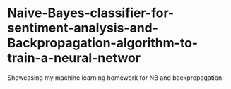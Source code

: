 # Naive-Bayes-classifier-for-sentiment-analysis-and-Backpropagation-algorithm-to-train-a-neural-networ
Showcasing my machine learning homework for NB and backpropagation.
